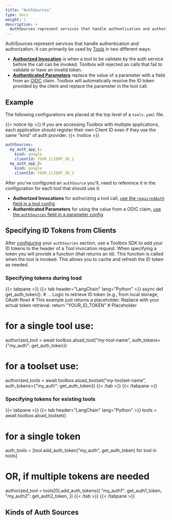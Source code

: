 ```yaml
---
title: "AuthSources"
type: docs
weight: 1
description: >
  AuthSources represent services that handle authentication and authorization. 
---
```


AuthSources represent services that handle authentication and authorization. It
can primarily be used by [Tools](../tools) in two different ways: 

- [**Authorized Invocation**][auth-invoke] is when a tool
  to be validate by the auth service before the call can be invoked. Toolbox
  will rejected an calls that fail to validate or have an invalid token.
- [**Authenticated Parameters**][auth-params] replace the value of a parameter
  with a field from an [OIDC][openid-claims] claim. Toolbox will automatically
  resolve the ID token provided by the client and replace the parameter in the
  tool call.

[openid-claims]: https://openid.net/specs/openid-connect-core-1_0.html#StandardClaims
[auth-invoke]: ../tools/#authorized-invocations
[auth-params]: ../tools/#authenticated-parameters

## Example

The following configurations are placed at the top level of a `tools.yaml` file.

{{< notice tip >}}
If you are accessing Toolbox with multiple applications, each
 application should register their own Client ID even if they use the same
 "kind" of auth provider.
{{< /notice >}}

```yaml
authSources:
  my_auth_app_1:
    kind: google
    clientId: YOUR_CLIENT_ID_1
  my_auth_app_2:
    kind: google
    clientId: YOUR_CLIENT_ID_2
```

After you've configured an `authSource` you'll, need to reference it in the
configuration for each tool that should use it:
- **Authorized Invocations** for authorizing a tool call, [use the
  `requiredAuth` field in a tool config][auth-invoke]
- **Authenticated Parameters** for using the value from a ODIC claim, [use the
  `authSources` field in a parameter config][auth-params]


## Specifying ID Tokens from Clients

After [configuring](#example) your `authSources` section, use a Toolbox SDK to
add your ID tokens to the header of a Tool invocation request. When specifying a
token you will provide a function (that returns an id). This function is called
when the tool is invoked. This allows you to cache and refresh the ID token as
needed. 

### Specifying tokens during load
{{< tabpane >}}
{{< tab header="LangChain" lang="Python" >}}
async def get_auth_token():
    # ... Logic to retrieve ID token (e.g., from local storage, OAuth flow)
    # This example just returns a placeholder. Replace with your actual token retrieval.
    return "YOUR_ID_TOKEN" # Placeholder

# for a single tool use:
authorized_tool = await toolbox.aload_tool("my-tool-name", auth_tokens={"my_auth": get_auth_token})

# for a toolset use: 
authorized_tools = await toolbox.aload_toolset("my-toolset-name", auth_tokens={"my_auth": get_auth_token})
{{< /tab >}}
{{< /tabpane >}}


### Specifying tokens for existing tools

{{< tabpane >}}
{{< tab header="LangChain" lang="Python" >}}
tools = await toolbox.aload_toolset()
# for a single token
auth_tools = [tool.add_auth_token("my_auth", get_auth_token) for tool in tools]
# OR, if multiple tokens are needed
authorized_tool = tools[0].add_auth_tokens({
  "my_auth1": get_auth1_token,
  "my_auth2": get_auth2_token,
}) 
{{< /tab >}}
{{< /tabpane >}}

## Kinds of Auth Sources
